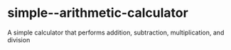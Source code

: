 # simple--arithmetic-calculator
A simple calculator that performs addition, subtraction, multiplication, and division
